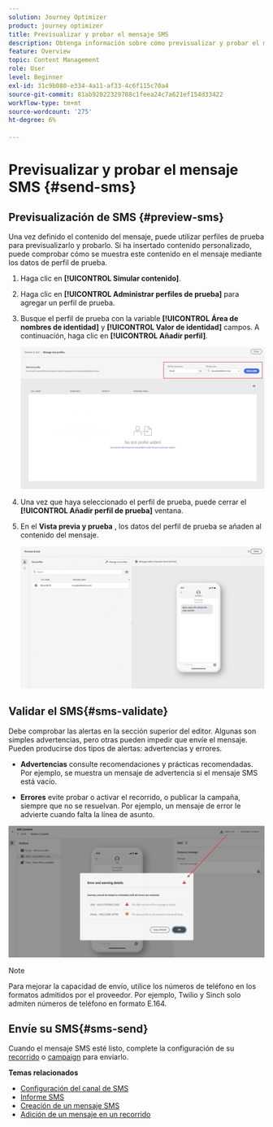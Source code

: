 ```yaml
---
solution: Journey Optimizer
product: journey optimizer
title: Previsualizar y probar el mensaje SMS
description: Obtenga información sobre cómo previsualizar y probar el mensaje SMS en Journey Optimizer
feature: Overview
topic: Content Management
role: User
level: Beginner
exl-id: 31c9b080-e334-4a11-af33-4c6f115c70a4
source-git-commit: 81ab92022329788c1feea24c7a621ef154d33422
workflow-type: tm+mt
source-wordcount: '275'
ht-degree: 6%

---
```


# Previsualizar y probar el mensaje SMS {#send-sms}

## Previsualización de SMS {#preview-sms}

Una vez definido el contenido del mensaje, puede utilizar perfiles de prueba para previsualizarlo y probarlo. Si ha insertado contenido personalizado, puede comprobar cómo se muestra este contenido en el mensaje mediante los datos de perfil de prueba.

1. Haga clic en **[!UICONTROL Simular contenido]**.

1. Haga clic en **[!UICONTROL Administrar perfiles de prueba]** para agregar un perfil de prueba.

1. Busque el perfil de prueba con la variable **[!UICONTROL Área de nombres de identidad]** y **[!UICONTROL Valor de identidad]** campos. A continuación, haga clic en **[!UICONTROL Añadir perfil]**.

   ![](assets/sms_preview_3.png)

1. Una vez que haya seleccionado el perfil de prueba, puede cerrar el **[!UICONTROL Añadir perfil de prueba]** ventana.

1. En el **Vista previa y prueba** , los datos del perfil de prueba se añaden al contenido del mensaje.

   ![](assets/sms_preview_2.png)


## Validar el SMS{#sms-validate}

Debe comprobar las alertas en la sección superior del editor. Algunas son simples advertencias, pero otras pueden impedir que envíe el mensaje. Pueden producirse dos tipos de alertas: advertencias y errores.

* **Advertencias** consulte recomendaciones y prácticas recomendadas. Por ejemplo, se muestra un mensaje de advertencia si el mensaje SMS está vacío.

* **Errores** evite probar o activar el recorrido, o publicar la campaña, siempre que no se resuelvan. Por ejemplo, un mensaje de error le advierte cuando falta la línea de asunto.

![](assets/sms-alert-button.png)

>[!NOTE]
>
> Para mejorar la capacidad de envío, utilice los números de teléfono en los formatos admitidos por el proveedor. Por ejemplo, Twilio y Sinch solo admiten números de teléfono en formato E.164.

## Envíe su SMS{#sms-send}

Cuando el mensaje SMS esté listo, complete la configuración de su [recorrido](../building-journeys/journey-gs.md) o [campaign](../campaigns/create-campaign.md) para enviarlo.

**Temas relacionados**

* [Configuración del canal de SMS](sms-configuration.md)
* [Informe SMS](../reports/journey-global-report.md#sms-global)
* [Creación de un mensaje SMS](create-sms.md)
* [Adición de un mensaje en un recorrido](../building-journeys/journeys-message.md)
